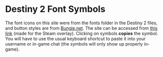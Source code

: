 # Destiny 2 Font Symbols
The font icons on this site were from the fonts folder in the Destiny 2 files, and button styles are from [Bungie.net](https://www.bungie.net/).
The site can be accessed from [this link](https://nathanrsxtn.github.io/Destiny-2-Font-Symbols/) (made for the Steam overlay).
Clicking on symbols **copies** the symbol. You will have to use the usual keyboard shortcut to paste it into your username or in-game chat (the symbols will only show up properly in-game).